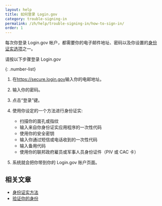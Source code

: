 ```yaml
---
layout: help
title: 如何登录 Login.gov
category: trouble-signing-in
permalink: /zh/help/trouble-signing-in/how-to-sign-in/
order: 1
---
```

每次你登录 Login.gov 帐户，都需要你的电子邮件地址、密码以及你设置的[身份证实选项](/zh/help/get-started/authentication-methods/)之一。

请按以下步骤登录 Login.gov

{: .number-list}
1. 在<https://secure.login.gov>输入你的电邮地址。
2. 输入你的密码。
3. 点击“登录”键。
4. 使用你设定的一个方法进行身份证实:
   
   * 扫描你的面孔或指纹
   * 输入来自你身份证实应用程序的一次性代码
   * 使用你的安全密钥
   * 输入你通过短信或电话收到的一次性代码
   * 输入备用代码
   * 使用你的联邦政府雇员或军事人员身份证件（PIV 或 CAC 卡）
5. 系统就会把你带到你的 Login.gov 账户页面。

## 相关文章

* [身份证实方法](/zh/help/get-started/authentication-methods/)
* [验证你的身份](/zh/help/verify-your-identity/overview/)
